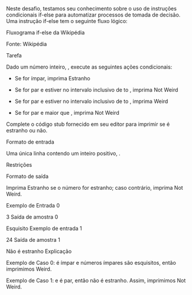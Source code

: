 Neste desafio, testamos seu conhecimento sobre o uso de instruções condicionais if-else para automatizar processos de tomada de decisão. Uma instrução if-else tem o seguinte fluxo lógico:

Fluxograma if-else da Wikipédia

Fonte: Wikipédia

Tarefa

Dado um número inteiro, , execute as seguintes ações condicionais:

- Se for ímpar, imprima Estranho

- Se for par e estiver no intervalo inclusivo de to , imprima Not Weird
- Se for par e estiver no intervalo inclusivo de to , imprima Weird
- Se for par e maior que , imprima Not Weird

Complete o código stub fornecido em seu editor para imprimir se é estranho ou não.

Formato de entrada

Uma única linha contendo um inteiro positivo, .

Restrições

Formato de saída

Imprima Estranho se o número for estranho; caso contrário, imprima Not Weird.

Exemplo de Entrada 0

3
Saída de amostra 0

Esquisito
Exemplo de entrada 1

24
Saída de amostra 1

Não é estranho
Explicação

Exemplo de Caso 0:
é ímpar e números ímpares são esquisitos, então imprimimos Weird.

Exemplo de Caso 1:
e é par, então não é estranho. Assim, imprimimos Not Weird.